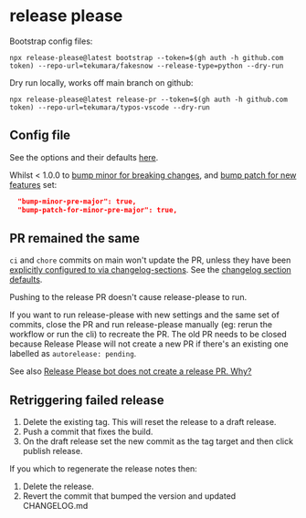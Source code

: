 # release please

Bootstrap config files:

```
npx release-please@latest bootstrap --token=$(gh auth -h github.com token) --repo-url=tekumara/fakesnow --release-type=python --dry-run
```

Dry run locally, works off main branch on github:

```
npx release-please@latest release-pr --token=$(gh auth -h github.com token) --repo-url=tekumara/typos-vscode --dry-run
```

## Config file

See the options and their defaults [here](https://github.com/googleapis/release-please/blob/main/docs/manifest-releaser.md#configfile).

Whilst < 1.0.0 to [bump minor for breaking changes](https://github.com/googleapis/release-please/blob/611db3d5628d1ff4cd7c40259894daf0c13f8e17/docs/manifest-releaser.md?plain=1#L167), and [bump patch for new features](https://github.com/googleapis/release-please/blob/611db3d5628d1ff4cd7c40259894daf0c13f8e17/docs/manifest-releaser.md?plain=1#L171) set:

```json
  "bump-minor-pre-major": true,
  "bump-patch-for-minor-pre-major": true,
```

## PR remained the same

`ci` and `chore` commits on main won't update the PR, unless they have been [explicitly configured to via changelog-sections](https://github.com/tekumara/fakesnow/blob/966cc92f9e753698e14c67a03b1cf2110bc9507b/release-please-config.json#L4). See the [changelog section defaults](https://git.io/JqCZL).

Pushing to the release PR doesn't cause release-please to run.

If you want to run release-please with new settings and the same set of commits, close the PR and run release-please manually (eg: rerun the workflow or run the cli) to recreate the PR. The old PR needs to be closed because Release Please will not create a new PR if there's an existing one labelled as `autorelease: pending`.

See also [Release Please bot does not create a release PR. Why?](https://github.com/googleapis/release-please?tab=readme-ov-file#release-please-bot-does-not-create-a-release-pr-why)

## Retriggering failed release

1. Delete the existing tag. This will reset the release to a draft release.
1. Push a commit that fixes the build.
1. On the draft release set the new commit as the tag target and then click publish release.

If you which to regenerate the release notes then:

1. Delete the release.
1. Revert the commit that bumped the version and updated CHANGELOG.md
